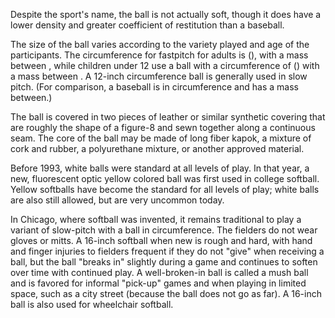 Despite the sport's name, the ball is not actually soft, though it does have a
lower density and greater coefficient of restitution than a baseball.

The size of the ball varies according to the variety played and age of
the participants. The circumference for fastpitch for adults is (), with
a mass between , while children under 12 use a ball with a circumference
of () with a mass between . A 12-inch circumference ball is generally
used in slow pitch. (For comparison, a baseball is in circumference and
has a mass between.)

The ball is covered in two pieces of leather or similar synthetic
covering that are roughly the shape of a figure-8 and sewn together
along a continuous seam. The core of the ball may be made of long fiber
kapok, a mixture of cork and rubber, a polyurethane mixture, or another 
approved material.

Before 1993, white balls were standard at all levels of play. In that
year, a new, fluorescent optic yellow colored ball was first used in
college softball. Yellow softballs have become the standard for all
levels of play; white balls are also still allowed, but are very
uncommon today.

In Chicago, where softball was invented, it
remains traditional to play a variant of slow-pitch with a ball in
circumference. The fielders do not wear
gloves or mitts. A 16-inch softball when new is rough and hard, with
hand and finger injuries to fielders frequent if they do not "give" when
receiving a ball, but the ball "breaks in" slightly during a game
and continues to soften over time with continued play. A well-broken-in
ball is called a mush ball and is favored for informal "pick-up" games
and when playing in limited space, such as a city street (because the
ball does not go as far). A 16-inch ball is also used for wheelchair
softball.